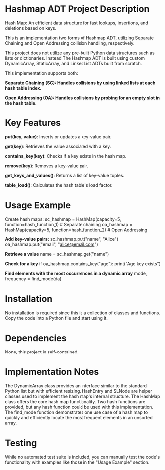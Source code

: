 # Hashmap ADT Project Description

Hash Map: An efficient data structure for fast lookups, insertions, and deletions based on keys.

This is an implementation two forms of Hashmap ADT, utilizing Separate Chaining and Open Addressing collision handling, respectively.

This project does not utilize any pre-built Python data structures such as lists or dictionaries. 
Instead The Hashmap ADT is built using custom DynamicArray, StaticArray, and LinkedList ADTs built from scratch.

This implementation supports both:

**Separate Chaining (SC): Handles collisions by using linked lists at each hash table index.**

**Open Addressing (OA): Handles collisions by probing for an empty slot in the hash table.**

# Key Features

**put(key, value)**: Inserts or updates a key-value pair.

**get(key)**: Retrieves the value associated with a key.

**contains_key(key)**: Checks if a key exists in the hash map.

**remove(key)**: Removes a key-value pair.

**get_keys_and_values()**: Returns a list of key-value tuples.

**table_load()**: Calculates the hash table's load factor.

# Usage Example

Create hash maps:
sc_hashmap = HashMap(capacity=5, function=hash_function_1)  # Separate chaining
oa_hashmap = HashMap(capacity=5, function=hash_function_2)  # Open Addressing

**Add key-value pairs:**
sc_hashmap.put("name", "Alice")
oa_hashmap.put("email", "alice@email.com")

**Retrieve a value**
name = sc_hashmap.get("name") 

**Check for a key**
if oa_hashmap.contains_key("age"):
    print("Age key exists")

**Find elements with the most occurrences in a dynamic array**
mode, frequency = find_mode(da)

# Installation

No installation is required since this is a collection of classes and functions. Copy the code into a Python file and start using it.

# Dependencies

None, this project is self-contained.

# Implementation Notes

The DynamicArray class provides an interface similar to the standard Python list but with efficient resizing.
HashEntry and SLNode are helper classes used to implement the hash map's internal structure.
The HashMap class offers the core hash map functionality.
Two hash functions are provided, but any hash function could be used with this implementation.
The find_mode function demonstrates one use case of a hash map to quickly and efficiently locate the most frequent elements in an unsorted array.

# Testing

While no automated test suite is included, you can manually test the code's functionality with examples like those in the "Usage Example" section.

